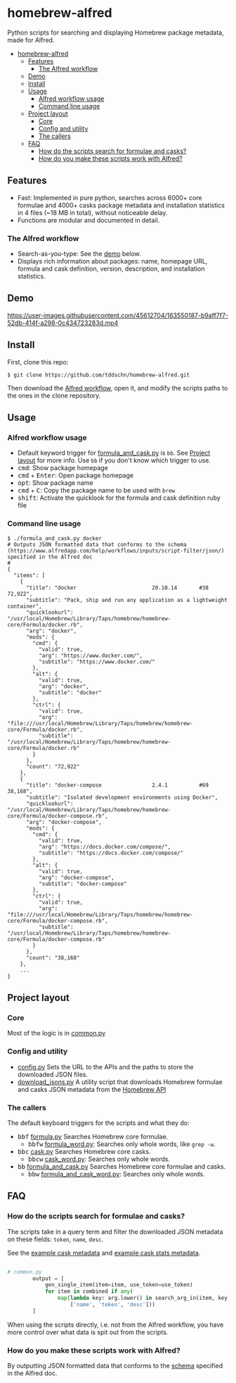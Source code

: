 # homebrew-alfred
Python scripts for searching and displaying Homebrew package metadata, made for Alfred.

- [homebrew-alfred](#homebrew-alfred)
	- [Features](#features)
		- [The Alfred workflow](#the-alfred-workflow)
	- [Demo](#demo)
	- [Install](#install)
	- [Usage](#usage)
		- [Alfred workflow usage](#alfred-workflow-usage)
		- [Command line usage](#command-line-usage)
	- [Project layout](#project-layout)
		- [Core](#core)
		- [Config and utility](#config-and-utility)
		- [The callers](#the-callers)
	- [FAQ](#faq)
		- [How do the scripts search for formulae and casks?](#how-do-the-scripts-search-for-formulae-and-casks)
		- [How do you make these scripts work with Alfred?](#how-do-you-make-these-scripts-work-with-alfred)

## Features
- Fast: Implemented in pure python, searches across 6000+ core formulae and 4000+ casks package metadata and installation statistics in 4 files (~18 MB in total), without noticeable delay.
- Functions are modular and documented in detail.
### The Alfred workflow
- Search-as-you-type: See the [demo](#demo) below.
- Displays rich information about packages: name, homepage URL, formula and cask definition, version, description, and installation statistics.
  

## Demo



https://user-images.githubusercontent.com/45612704/163550187-b9aff7f7-52db-414f-a298-0c434723283d.mp4



## Install
First, clone this repo:
```
$ git clone https://github.com/tddschn/homebrew-alfred.git
```
Then download the [Alfred workflow](https://github.com/tddschn/homebrew-alfred/releases/download/0.1.0/homebrew.search.alfredworkflow), open it, and modify the scripts paths to the ones in the clone repository.

## Usage
### Alfred workflow usage
- Default keyword trigger for [formula_and_cask.py](homebrew_alfred/formula_and_cask.py) is `bb`.
  See [Project layout](#the-callers) for more info.
  Use `bb` if you don't know which trigger to use.
- <kbd>cmd</kbd>: Show package homepage
- <kbd>cmd</kbd> + <kbd>Enter</kbd>: Open package homepage
- <kbd>opt</kbd>: Show package name
- <kbd>cmd</kbd> + <kbd>C</kbd>: Copy the package name to be used with `brew`
- <kbd>shift</kbd>: Activate the quicklook for the formula and cask definition ruby file

### Command line usage
```
$ ./formula_and_cask.py docker
# Outputs JSON formatted data that conforms to the schema (https://www.alfredapp.com/help/workflows/inputs/script-filter/json/) specified in the Alfred doc
# 
{
  "items": [
    {
      "title": "docker                        20.10.14       #38             72,922",
      "subtitle": "Pack, ship and run any application as a lightweight container",
      "quicklookurl": "/usr/local/Homebrew/Library/Taps/homebrew/homebrew-core/Formula/docker.rb",
      "arg": "docker",
      "mods": {
        "cmd": {
          "valid": true,
          "arg": "https://www.docker.com/",
          "subtitle": "https://www.docker.com/"
        },
        "alt": {
          "valid": true,
          "arg": "docker",
          "subtitle": "docker"
        },
        "ctrl": {
          "valid": true,
          "arg": "file:///usr/local/Homebrew/Library/Taps/homebrew/homebrew-core/Formula/docker.rb",
          "subtitle": "/usr/local/Homebrew/Library/Taps/homebrew/homebrew-core/Formula/docker.rb"
        }
      },
      "count": "72,922"
    },
	{
      "title": "docker-compose                2.4.1          #69             38,168",
      "subtitle": "Isolated development environments using Docker",
      "quicklookurl": "/usr/local/Homebrew/Library/Taps/homebrew/homebrew-core/Formula/docker-compose.rb",
      "arg": "docker-compose",
      "mods": {
        "cmd": {
          "valid": true,
          "arg": "https://docs.docker.com/compose/",
          "subtitle": "https://docs.docker.com/compose/"
        },
        "alt": {
          "valid": true,
          "arg": "docker-compose",
          "subtitle": "docker-compose"
        },
        "ctrl": {
          "valid": true,
          "arg": "file:///usr/local/Homebrew/Library/Taps/homebrew/homebrew-core/Formula/docker-compose.rb",
          "subtitle": "/usr/local/Homebrew/Library/Taps/homebrew/homebrew-core/Formula/docker-compose.rb"
        }
      },
      "count": "38,168"
    },
	...
}
```



## Project layout

### Core
Most of the logic is in [common.py](homebrew_alfred/common.py)

### Config and utility
- [config.py](homebrew_alfred/config.py) Sets the URL to the APIs and the paths to store the downloaded JSON files.
- [download_jsons.py](homebrew_alfred/download_jsons.py) A utility script that downloads Homebrew formulae and casks JSON metadata from the [Homebrew API](https://formulae.brew.sh/docs/api/)

### The callers

The default keyboard triggers for the scripts and what they do:
- <kbd>bbf</kbd> [formula.py](homebrew_alfred/formula.py) Searches Homebrew core formulae.
	- <kbd>bbfw</kbd> [formula_word.py](homebrew_alfred/formula_word.py): Searches only whole words, like `grep -w`.
- <kbd>bbc</kbd> [cask.py](homebrew_alfred/cask.py) Searches Homebrew core casks.
	- <kbd>bbcw</kbd> [cask_word.py](homebrew_alfred/cask_word.py): Searches only whole words.
- <kbd>bb</kbd> [formula_and_cask.py](homebrew_alfred/formula_and_cask.py) Searches Homebrew core formulae and casks.
	- <kbd>bbw</kbd> [formula_and_cask_word.py](homebrew_alfred/formula_and_cask_word.py): Searches only whole words.


## FAQ

### How do the scripts search for formulae and casks?

The scripts take in a query term and filter the downloaded JSON metadata on these fields: `token`, `name`, `desc`. 

See the [example cask metadata](https://formulae.brew.sh/api/cask.json) and [example cask stats metadata](https://formulae.brew.sh/api/analytics/cask-install/homebrew-cask/30d.json).

```python

# common.py
        output = [
            gen_single_item(item=item, use_token=use_token)
            for item in combined if any(
                map(lambda key: arg.lower() in search_arg_in(item, key),
                    ['name', 'token', 'desc']))
        ]
```
When using the scripts directly, i.e. not from the Alfred workflow, you have more control over what data is spit out from the scripts.

### How do you make these scripts work with Alfred?

By outputting JSON formatted data that conforms to the [schema](https://www.alfredapp.com/help/workflows/inputs/script-filter/json/) specified in the Alfred doc.


